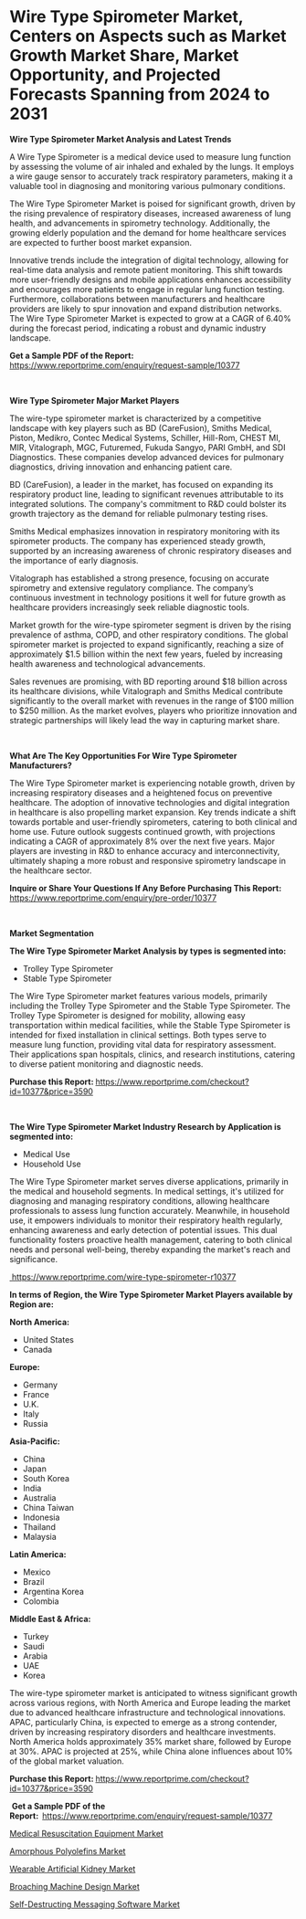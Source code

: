 <p><h1>Wire Type Spirometer Market, Centers on Aspects such as Market Growth Market Share, Market Opportunity, and Projected Forecasts Spanning from 2024 to 2031</h1></p><p><strong>Wire Type Spirometer Market Analysis and Latest Trends</strong></p>
<p><p>A Wire Type Spirometer is a medical device used to measure lung function by assessing the volume of air inhaled and exhaled by the lungs. It employs a wire gauge sensor to accurately track respiratory parameters, making it a valuable tool in diagnosing and monitoring various pulmonary conditions. </p><p>The Wire Type Spirometer Market is poised for significant growth, driven by the rising prevalence of respiratory diseases, increased awareness of lung health, and advancements in spirometry technology. Additionally, the growing elderly population and the demand for home healthcare services are expected to further boost market expansion. </p><p>Innovative trends include the integration of digital technology, allowing for real-time data analysis and remote patient monitoring. This shift towards more user-friendly designs and mobile applications enhances accessibility and encourages more patients to engage in regular lung function testing. Furthermore, collaborations between manufacturers and healthcare providers are likely to spur innovation and expand distribution networks. The Wire Type Spirometer Market is expected to grow at a CAGR of 6.40% during the forecast period, indicating a robust and dynamic industry landscape.</p></p>
<p><strong>Get a Sample PDF of the Report:&nbsp;</strong> <a href="https://www.reportprime.com/enquiry/request-sample/10377?utm_campaign=84&utm_medium=2&utm_source=Github&utm_content=ia&utm_term=28112024&utm_id=wire-type-spirometer">https://www.reportprime.com/enquiry/request-sample/10377</a></p>
<p>&nbsp;</p>
<p><strong>Wire Type Spirometer Major Market Players</strong></p>
<p><p>The wire-type spirometer market is characterized by a competitive landscape with key players such as BD (CareFusion), Smiths Medical, Piston, Medikro, Contec Medical Systems, Schiller, Hill-Rom, CHEST MI, MIR, Vitalograph, MGC, Futuremed, Fukuda Sangyo, PARI GmbH, and SDI Diagnostics. These companies develop advanced devices for pulmonary diagnostics, driving innovation and enhancing patient care.</p><p>BD (CareFusion), a leader in the market, has focused on expanding its respiratory product line, leading to significant revenues attributable to its integrated solutions. The company's commitment to R&D could bolster its growth trajectory as the demand for reliable pulmonary testing rises.</p><p>Smiths Medical emphasizes innovation in respiratory monitoring with its spirometer products. The company has experienced steady growth, supported by an increasing awareness of chronic respiratory diseases and the importance of early diagnosis.</p><p>Vitalograph has established a strong presence, focusing on accurate spirometry and extensive regulatory compliance. The company’s continuous investment in technology positions it well for future growth as healthcare providers increasingly seek reliable diagnostic tools.</p><p>Market growth for the wire-type spirometer segment is driven by the rising prevalence of asthma, COPD, and other respiratory conditions. The global spirometer market is projected to expand significantly, reaching a size of approximately $1.5 billion within the next few years, fueled by increasing health awareness and technological advancements.</p><p>Sales revenues are promising, with BD reporting around $18 billion across its healthcare divisions, while Vitalograph and Smiths Medical contribute significantly to the overall market with revenues in the range of $100 million to $250 million. As the market evolves, players who prioritize innovation and strategic partnerships will likely lead the way in capturing market share.</p></p>
<p>&nbsp;</p>
<p><strong>What Are The Key Opportunities For Wire Type Spirometer Manufacturers?</strong></p>
<p><p>The Wire Type Spirometer market is experiencing notable growth, driven by increasing respiratory diseases and a heightened focus on preventive healthcare. The adoption of innovative technologies and digital integration in healthcare is also propelling market expansion. Key trends indicate a shift towards portable and user-friendly spirometers, catering to both clinical and home use. Future outlook suggests continued growth, with projections indicating a CAGR of approximately 8% over the next five years. Major players are investing in R&D to enhance accuracy and interconnectivity, ultimately shaping a more robust and responsive spirometry landscape in the healthcare sector.</p></p>
<p><strong>Inquire or Share Your Questions If Any Before Purchasing This Report:</strong> <a href="https://www.reportprime.com/enquiry/pre-order/10377?utm_campaign=84&utm_medium=2&utm_source=Github&utm_content=ia&utm_term=28112024&utm_id=wire-type-spirometer">https://www.reportprime.com/enquiry/pre-order/10377</a></p>
<p>&nbsp;</p>
<p><strong>Market Segmentation</strong></p>
<p><strong>The Wire Type Spirometer Market Analysis by types is segmented into:</strong></p>
<p><ul><li>Trolley Type Spirometer</li><li>Stable Type Spirometer</li></ul></p>
<p><p>The Wire Type Spirometer market features various models, primarily including the Trolley Type Spirometer and the Stable Type Spirometer. The Trolley Type Spirometer is designed for mobility, allowing easy transportation within medical facilities, while the Stable Type Spirometer is intended for fixed installation in clinical settings. Both types serve to measure lung function, providing vital data for respiratory assessment. Their applications span hospitals, clinics, and research institutions, catering to diverse patient monitoring and diagnostic needs.</p></p>
<p><strong>Purchase this Report:&nbsp;</strong><a href="https://www.reportprime.com/checkout?id=10377&price=3590&utm_campaign=84&utm_medium=2&utm_source=Github&utm_content=ia&utm_term=28112024&utm_id=wire-type-spirometer">https://www.reportprime.com/checkout?id=10377&price=3590</a></p>
<p>&nbsp;</p>
<p><strong>The Wire Type Spirometer Market Industry Research by Application is segmented into:</strong></p>
<p><ul><li>Medical Use</li><li>Household Use</li></ul></p>
<p><p>The Wire Type Spirometer market serves diverse applications, primarily in the medical and household segments. In medical settings, it's utilized for diagnosing and managing respiratory conditions, allowing healthcare professionals to assess lung function accurately. Meanwhile, in household use, it empowers individuals to monitor their respiratory health regularly, enhancing awareness and early detection of potential issues. This dual functionality fosters proactive health management, catering to both clinical needs and personal well-being, thereby expanding the market's reach and significance.</p></p>
<p><a href="https://www.reportprime.com/wire-type-spirometer-r10377?utm_campaign=84&utm_medium=2&utm_source=Github&utm_content=ia&utm_term=28112024&utm_id=wire-type-spirometer">&nbsp;https://www.reportprime.com/wire-type-spirometer-r10377</a></p>
<p><strong>In terms of Region, the Wire Type Spirometer Market Players available by Region are:</strong></p>
<p>
    <p> <strong> North America: </strong>
        <ul>
            <li>United States</li>
            <li>Canada</li>
        </ul>
        </p> 
    <p> <strong> Europe: </strong>
        <ul>
            <li>Germany</li>
            <li>France</li>
            <li>U.K.</li>
            <li>Italy</li>
            <li>Russia</li>
        </ul>
        </p> 
    <p> <strong> Asia-Pacific: </strong>
        <ul>
            <li>China</li>
            <li>Japan</li>
            <li>South Korea</li>
            <li>India</li>
            <li>Australia</li>
            <li>China Taiwan</li>
            <li>Indonesia</li>
            <li>Thailand</li>
            <li>Malaysia</li>
        </ul>
        </p> 
    <p> <strong> Latin America: </strong>
        <ul>
            <li>Mexico</li>
            <li>Brazil</li>
            <li>Argentina Korea</li>
            <li>Colombia</li>
        </ul>
        </p> 
    <p> <strong> Middle East & Africa: </strong>
        <ul>
            <li>Turkey</li>
            <li>Saudi</li>
            <li>Arabia</li>
            <li>UAE</li>
            <li>Korea</li>
        </ul>
    </p>
    </p>
<p><p>The wire-type spirometer market is anticipated to witness significant growth across various regions, with North America and Europe leading the market due to advanced healthcare infrastructure and technological innovations. APAC, particularly China, is expected to emerge as a strong contender, driven by increasing respiratory disorders and healthcare investments. North America holds approximately 35% market share, followed by Europe at 30%. APAC is projected at 25%, while China alone influences about 10% of the global market valuation.</p></p>
<p><strong>Purchase this Report: </strong><a href="https://www.reportprime.com/checkout?id=10377&price=3590&utm_campaign=84&utm_medium=2&utm_source=Github&utm_content=ia&utm_term=28112024&utm_id=wire-type-spirometer">https://www.reportprime.com/checkout?id=10377&price=3590</a></p>
<p>&nbsp;<strong>Get a Sample PDF of the Report:&nbsp;&nbsp;</strong><a href="https://www.reportprime.com/enquiry/request-sample/10377?utm_campaign=84&utm_medium=2&utm_source=Github&utm_content=ia&utm_term=28112024&utm_id=wire-type-spirometer">https://www.reportprime.com/enquiry/request-sample/10377</a></p>
<p><strong></strong></p>
<p><p><a href="https://github.com/AngelaWalsh696/Market-Research-Report-List-1/blob/main/medical-resuscitation-equipment-market.md?utm_campaign=84&utm_medium=2&utm_source=Github&utm_content=ia&utm_term=28112024&utm_id=wire-type-spirometer">Medical Resuscitation Equipment Market</a></p><p><a href="https://www.linkedin.com/pulse/future-trends-global-amorphous-polyolefins-market-insights-tw8hc?utm_campaign=84&utm_medium=2&utm_source=Github&utm_content=ia&utm_term=28112024&utm_id=wire-type-spirometer">Amorphous Polyolefins Market</a></p><p><a href="https://github.com/jontyhinseyxe/Market-Research-Report-List-1/blob/main/wearable-artificial-kidney-market.md?utm_campaign=84&utm_medium=2&utm_source=Github&utm_content=ia&utm_term=28112024&utm_id=wire-type-spirometer">Wearable Artificial Kidney Market</a></p><p><a href="https://issuu.com/reportprime-2/docs/broaching-machine-design-market-siz_997fbc6edff967?utm_campaign=84&utm_medium=2&utm_source=Github&utm_content=ia&utm_term=28112024&utm_id=wire-type-spirometer">Broaching Machine Design Market</a></p><p><a href="https://issuu.com/reportprime-2/docs/self-destructing-messaging-software_908213a78cb5af?utm_campaign=84&utm_medium=2&utm_source=Github&utm_content=ia&utm_term=28112024&utm_id=wire-type-spirometer">Self-Destructing Messaging Software Market</a></p></p>